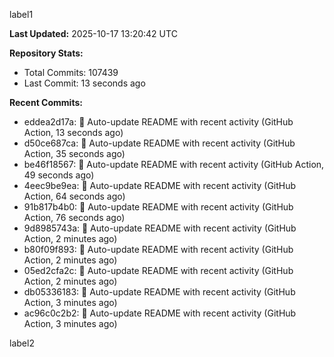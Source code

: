 
label1 
<!-- ACTIVITY_START -->
**Last Updated:** 2025-10-17 13:20:42 UTC

**Repository Stats:**
- Total Commits: 107439
- Last Commit: 13 seconds ago

**Recent Commits:**
- eddea2d17a: 🤖 Auto-update README with recent activity (GitHub Action, 13 seconds ago)
- d50ce687ca: 🤖 Auto-update README with recent activity (GitHub Action, 35 seconds ago)
- be46f18567: 🤖 Auto-update README with recent activity (GitHub Action, 49 seconds ago)
- 4eec9be9ea: 🤖 Auto-update README with recent activity (GitHub Action, 64 seconds ago)
- 91b817b4b0: 🤖 Auto-update README with recent activity (GitHub Action, 76 seconds ago)
- 9d8985743a: 🤖 Auto-update README with recent activity (GitHub Action, 2 minutes ago)
- b80f09f893: 🤖 Auto-update README with recent activity (GitHub Action, 2 minutes ago)
- 05ed2cfa2c: 🤖 Auto-update README with recent activity (GitHub Action, 2 minutes ago)
- db05336183: 🤖 Auto-update README with recent activity (GitHub Action, 3 minutes ago)
- ac96c0c2b2: 🤖 Auto-update README with recent activity (GitHub Action, 3 minutes ago)
<!-- ACTIVITY_END -->

label2
